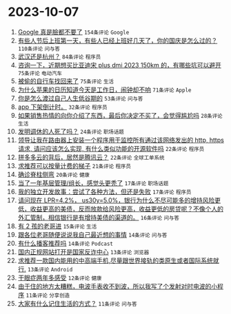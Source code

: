 # 2023-10-07

1. [Google 真是臉都不要了](https://www.v2ex.com/t/979388) `154条评论` `Google`
1. [有些人节后上班第一天，有些人已经上班好几天了，你的国庆是怎么过的？](https://www.v2ex.com/t/979342) `110条评论` `问与答`
1. [武汉还是杭州？](https://www.v2ex.com/t/979358) `84条评论` `程序员`
1. [咨询一下，近期想买比亚迪宋 plus dmi 2023 150km 的，有哪些坑可以避开](https://www.v2ex.com/t/979379) `75条评论` `电动汽车`
1. [被偷的自行车找回来了](https://www.v2ex.com/t/979431) `75条评论` `生活`
1. [为什么苹果的日历知道今天是工作日，闹钟却不响](https://www.v2ex.com/t/979350) `71条评论` `Apple`
1. [你是怎么渡过自己人生低谷期的](https://www.v2ex.com/t/979401) `53条评论` `问与答`
1. [app 下架倒计时。](https://www.v2ex.com/t/979490) `32条评论` `程序员`
1. [如果销售热情的向你介绍了东西，最后你决定不买了，会觉得尴尬吗](https://www.v2ex.com/t/979413) `28条评论` `生活`
1. [发明调休的人死了吗？](https://www.v2ex.com/t/979340) `24条评论` `职场话题`
1. [领导让我在路由器上安装一个程序用于监控所有通过该网络发出的 http, https 请求, 请问应该怎么实现, 有什么类似功能的开源软件吗](https://www.v2ex.com/t/979479) `22条评论` `程序员`
1. [拼多多云的背后，居然是腾讯云？](https://www.v2ex.com/t/979370) `22条评论` `全球工单系统`
1. [求推荐可以按量计费的梯子](https://www.v2ex.com/t/979445) `21条评论` `程序员`
1. [确诊脊柱侧弯](https://www.v2ex.com/t/979361) `20条评论` `健康`
1. [当了一年基层管理/组长，感觉头更秃了](https://www.v2ex.com/t/979477) `17条评论` `职场话题`
1. [我的独立开发故事：尝试了各种方法，但还是失败](https://www.v2ex.com/t/979474) `17条评论` `程序员`
1. [请问现在 LPR=4.2%， us30y=5.0%，银行为什么不尽可能多的增持风险更低，收益更高的美债，反而放款给风险更高，收益更低的房贷呢？不像个人的外汇管制，相信银行是有增持美债的渠道的。](https://www.v2ex.com/t/979446) `16条评论` `问与答`
1. [有 2 孩的老哥进](https://www.v2ex.com/t/979489) `15条评论` `生活`
1. [跟各位老哥随便说说我自己最近想的事情](https://www.v2ex.com/t/979433) `14条评论` `问与答`
1. [有什么播客推荐吗](https://www.v2ex.com/t/979391) `14条评论` `Podcast`
1. [国内正规网站打开是国家反诈中心](https://www.v2ex.com/t/979435) `13条评论` `浏览器`
1. [求推荐一款国内能用的中高端手机,尽量跟世界接轨的类原生或者国际系统就行.](https://www.v2ex.com/t/979404) `13条评论` `Android`
1. [干眼症两年多感受](https://www.v2ex.com/t/979421) `12条评论` `健康`
1. [由于住的地方太糟糕，电波手表收不到波，所以我写了个发射对时电波的小程序](https://www.v2ex.com/t/979512) `11条评论` `分享创造`
1. [大家有什么记住生活的方式？](https://www.v2ex.com/t/979449) `11条评论` `问与答`
